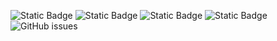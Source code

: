 ![Static Badge](https://img.shields.io/badge/blacklists-60-000000) ![Static Badge](https://img.shields.io/badge/blacklisted-3057451-cc0000) ![Static Badge](https://img.shields.io/badge/whitelisted-2243-00CC00) ![Static Badge](https://img.shields.io/badge/streaming_blacklist-28107-000000) ![GitHub issues](https://img.shields.io/github/issues/fabriziosalmi/blacklists)
